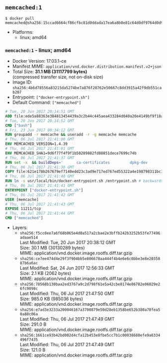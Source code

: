 ## `memcached:1`

```console
$ docker pull memcached@sha256:15ccad6664cf86cfbc81d0ddada17ea6a8b0e81c64d0df9764d0d939af9e0617
```

-	Platforms:
	-	linux; amd64

### `memcached:1` - linux; amd64

-	Docker Version: 17.03.1-ce
-	Manifest MIME: `application/vnd.docker.distribution.manifest.v2+json`
-	Total Size: **31.1 MB (31117799 bytes)**  
	(compressed transfer size, not on-disk size)
-	Image ID: `sha256:4b6d78556a83215da5274be7a876f20762e50667c8dd3915a42f9db551cab207`
-	Entrypoint: `["docker-entrypoint.sh"]`
-	Default Command: `["memcached"]`

```dockerfile
# Tue, 20 Jun 2017 20:14:51 GMT
ADD file:ede5a88363e384813454439a3c2b44c445aea433284d040a20e4149bf9f18a5c in / 
# Tue, 20 Jun 2017 20:14:52 GMT
CMD ["bash"]
# Fri, 23 Jun 2017 00:34:12 GMT
RUN groupadd -r memcache && useradd -r -g memcache memcache
# Thu, 06 Jul 2017 21:41:00 GMT
ENV MEMCACHED_VERSION=1.4.39
# Thu, 06 Jul 2017 21:41:01 GMT
ENV MEMCACHED_SHA1=9d6f77f4f9f1b50289882fd88851dece7699c74b
# Thu, 06 Jul 2017 21:41:37 GMT
RUN set -x 	&& buildDeps=' 		ca-certificates 		dpkg-dev 		gcc 		libc6-dev 		libevent-dev 		libsasl2-dev 		make 		perl 		wget 	' 	&& apt-get update && apt-get install -y $buildDeps --no-install-recommends 	&& rm -rf /var/lib/apt/lists/* 	&& wget -O memcached.tar.gz "https://memcached.org/files/memcached-$MEMCACHED_VERSION.tar.gz" 	&& echo "$MEMCACHED_SHA1  memcached.tar.gz" | sha1sum -c - 	&& mkdir -p /usr/src/memcached 	&& tar -xzf memcached.tar.gz -C /usr/src/memcached --strip-components=1 	&& rm memcached.tar.gz 	&& cd /usr/src/memcached 	&& ./configure 		--build="$(dpkg-architecture --query DEB_BUILD_GNU_TYPE)" 		--enable-sasl 	&& make -j "$(nproc)" 	&& make install 	&& cd / && rm -rf /usr/src/memcached 	&& apt-mark manual 		libevent-2.0-5 		libsasl2-2 	&& apt-get purge -y --auto-remove $buildDeps 	&& memcached -V
# Thu, 06 Jul 2017 21:41:38 GMT
COPY file:621e178b267679ef7140edd23c3ad9e717ed767ed55322a4e198798311bc1d36 in /usr/local/bin/ 
# Thu, 06 Jul 2017 21:41:40 GMT
RUN ln -s usr/local/bin/docker-entrypoint.sh /entrypoint.sh # backwards compat
# Thu, 06 Jul 2017 21:41:41 GMT
ENTRYPOINT ["docker-entrypoint.sh"]
# Thu, 06 Jul 2017 21:41:42 GMT
USER [memcache]
# Thu, 06 Jul 2017 21:41:43 GMT
EXPOSE 11211/tcp
# Thu, 06 Jul 2017 21:41:44 GMT
CMD ["memcached"]
```

-	Layers:
	-	`sha256:f5cc0ee7a6f68b065e4d0a517a2cbae2e3bffb242b3252b53fe77496adaae514`  
		Last Modified: Tue, 20 Jun 2017 20:38:12 GMT  
		Size: 30.1 MB (30130289 bytes)  
		MIME: application/vnd.docker.image.rootfs.diff.tar.gzip
	-	`sha256:ce7ee474d4e29f3f904bb5e806678aa444f4b4e6e6c0bbe3e8e2035887b6a6ac`  
		Last Modified: Sat, 24 Jun 2017 12:56:33 GMT  
		Size: 2.1 KB (2062 bytes)  
		MIME: application/vnd.docker.image.rootfs.diff.tar.gzip
	-	`sha256:78568b130baa2ed3767a9c2d798f61e5a42cbe8174e86782e06029e26fc9098c`  
		Last Modified: Thu, 06 Jul 2017 21:47:50 GMT  
		Size: 985.0 KB (985036 bytes)  
		MIME: application/vnd.docker.image.rootfs.diff.tar.gzip
	-	`sha256:e7ad3e3233a200046167a3700879e50d28eb1358be652b380a70fea50a88c06a`  
		Last Modified: Thu, 06 Jul 2017 21:47:49 GMT  
		Size: 291.0 B  
		MIME: application/vnd.docker.image.rootfs.diff.tar.gzip
	-	`sha256:1661ce93b42bd002d4cfa12b453e8fbe5cc7b1c00038688efe9a6334496f7435`  
		Last Modified: Thu, 06 Jul 2017 21:47:49 GMT  
		Size: 121.0 B  
		MIME: application/vnd.docker.image.rootfs.diff.tar.gzip
